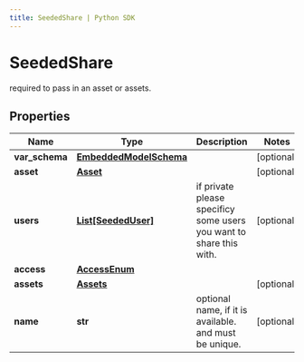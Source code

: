 ```yaml
---
title: SeededShare | Python SDK
---
```


# SeededShare

 required to pass in an asset or assets.

## Properties

Name | Type | Description | Notes
------------ | ------------- | ------------- | -------------
**var_schema** | [**EmbeddedModelSchema**](EmbeddedModelSchema) |  | [optional] 
**asset** | [**Asset**](Asset) |  | [optional] 
**users** | [**List[SeededUser]**](SeededUser) | if private please specificy some users you want to share this with. | [optional] 
**access** | [**AccessEnum**](AccessEnum) |  | 
**assets** | [**Assets**](Assets) |  | [optional] 
**name** | **str** | optional name, if it is available. and must be unique. | [optional] 


